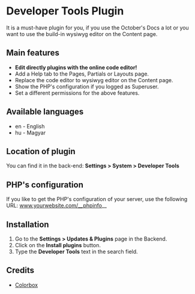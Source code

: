 # Developer Tools Plugin
It is a must-have plugin for you, if you use the October's Docs a lot or you want to use the build-in wysiwyg editor on the Content page.

## Main features
* __Edit directly plugins with the online code editor!__
* Add a Help tab to the Pages, Partials or Layouts page.
* Replace the code editor to wysiwyg editor on the Content page.
* Show the PHP's configuration if you logged as Superuser.
* Set a different permissions for the above features.

## Available languages
* en - English
* hu - Magyar

## Location of plugin
You can find it in the back-end: __Settings > System > Developer Tools__

## PHP's configuration
If you like to get the PHP's configuration of your server, use the following URL: www.yourwebsite.com/__phpinfo__

## Installation
1. Go to the __Settings > Updates & Plugins__ page in the Backend.
1. Click on the __Install plugins__ button.
1. Type the __Developer Tools__ text in the search field.

## Credits
* [Colorbox](http://www.jacklmoore.com/colorbox)
